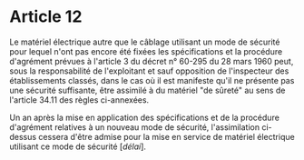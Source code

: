 # Article 12

Le matériel électrique autre que le câblage utilisant un mode de sécurité pour lequel n'ont pas encore été fixées les spécifications et la procédure d'agrément prévues à l'article 3 du décret n° 60-295 du 28 mars 1960 peut, sous la responsabilité de l'exploitant et sauf opposition de l'inspecteur des établissements classés, dans le cas où il est manifeste qu'il ne présente pas une sécurité suffisante, être assimilé à du matériel "de sûreté" au sens de l'article 34.11 des règles ci-annexées.

Un an après la mise en application des spécifications et de la procédure d'agrément relatives à un nouveau mode de sécurité, l'assimilation ci-dessus cessera d'être admise pour la mise en service de matériel électrique utilisant ce mode de sécurité [*délai*].
